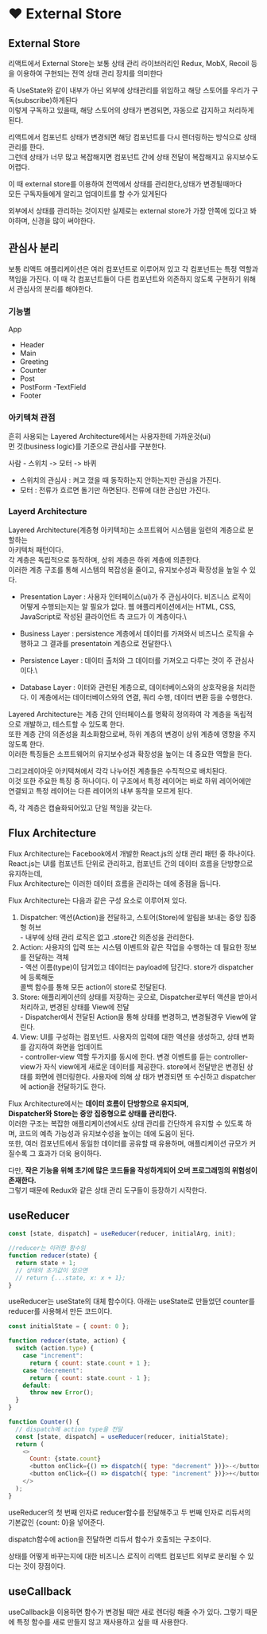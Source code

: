 # ❤ External Store

## External Store

리액트에서 External Store는 보통 상태 관리 라이브러리인 Redux, MobX, Recoil 등을 이용하여 구현되는 전역 상태 관리 장치를 의미한다

즉 UseState와 같이 내부가 아닌 외부에 상태관리를 위임하고 해당 스토어를 우리가 구독(subscribe)하게된다\
이렇게 구독하고 있을때, 해당 스토어의 상태가 변경되면, 자동으로 감지하고 처리하게 된다.

리액트에서 컴포넌트 상태가 변경되면 해당 컴포넌트를 다시 렌더링하는 방식으로 상태 관리를 한다. \
그런데 상태가 너무 많고 복잡해지면 컴포넌트 간에 상태 전달이 복잡해지고 유지보수도 어렵다.&#x20;

이 때 external store를 이용하여 전역에서 상태를 관리한다,상태가 변경될때마다 \
모든 구독자들에게 알리고 업데이트를 할 수가 있게된다

외부에서 상태를 관리하는 것이지만 실제로는 external store가 가장 안쪽에 있다고 봐야하며, 신경을 많이 써야한다.



## 관심사 분리

보통 리액트 애플리케이션은 여러 컴포넌트로 이루어져 있고 각 컴포넌트는 특정 역할과 책임을 가진다. 이 때 각 컴포넌트들이 다른 컴포넌트와 의존하지 않도록 구현하기 위해서 관심사의 분리를 해야한다.

### 기능별

App

* Header
* Main
* Greeting
* Counter
* Post
* PostForm -TextField
* Footer

### 아키텍쳐 관점

흔히 사용되는 Layered Architecture에서는 사용자한테 가까운것(ui)\
먼 것(business logic)를 기준으로 관심사를 구분한다.

사람 - 스위치 -> 모터 -> 바퀴

* 스위치의 관심사 : 켜고 껐을 때 동작하는지 안하는지만 관심을 가진다.
* 모터 : 전류가 흐르면 돌기만 하면된다. 전류에 대한 관심만 가진다.

### Layerd Architecture

Layered Architecture(계층형 아키텍처)는 소프트웨어 시스템을 일련의 계층으로 분할하는 \
아키텍처 패턴이다. \
각 계층은 독립적으로 동작하며, 상위 계층은 하위 계층에 의존한다.\
이러한 계층 구조를 통해 시스템의 복잡성을 줄이고, 유지보수성과 확장성을 높일 수 있다.

* Presentation Layer : 사용자 인터페이스(ui)가 주 관심사이다. 비즈니스 로직이 어떻게 수행되는지는 알 필요가 없다. 웹 애플리케이션에서는 HTML, CSS, JavaScript로 작성된 클라이언트 측 코드가 이 계층이다.\

* Business Layer : persistence 계층에서 데이터를 가져와서 비즈니스 로직을 수행하고 그 결과를 presentatoin 계층으로 전달한다.\

* Persistence Layer : 데이터 출처와 그 데이터를 가져오고 다루는 것이 주 관심사이다.\

* Database Layer : 이터와 관련된 계층으로, 데이터베이스와의 상호작용을 처리한다. 이 계층에서는 데이터베이스와의 연결, 쿼리 수행, 데이터 변환 등을 수행한다.

Layered Architecture는 계층 간의 인터페이스를 명확히 정의하여 각 계층을 독립적으로 개발하고, 테스트할 수 있도록 한다.\
또한 계층 간의 의존성을 최소화함으로써, 하위 계층의 변경이 상위 계층에 영향을 주지 않도록 한다.\
이러한 특징들은 소프트웨어의 유지보수성과 확장성을 높이는 데 중요한 역할을 한다.

그리고레이아웃 아키텍쳐에서 각각 나누어진 계층들은 수직적으로 배치된다. \
이것 또한 주요한 특징 중 하나이다. 이 구조에서 특정 레이어는 바로 하위 레이어에만 연결되고 특정 레이어는 다른 레이어의 내부 동작을 모르게 된다.

즉, 각 계층은 캡슐화되어있고 단일 책임을 갖는다.

## Flux Architecture

Flux Architecture는 Facebook에서 개발한 React.js의 상태 관리 패턴 중 하나이다. \
React.js는 UI를 컴포넌트 단위로 관리하고, 컴포넌트 간의 데이터 흐름을 단방향으로 유지하는데, \
Flux Architecture는 이러한 데이터 흐름을 관리하는 데에 중점을 둡니다.

Flux Architecture는 다음과 같은 구성 요소로 이루어져 있다.

1. Dispatcher: 액션(Action)을 전달하고, 스토어(Store)에 알림을 보내는 중앙 집중형 허브\
   \-  내부에 상태 관리 로직은 없고 .store간 의존성을 관리한다.
2. Action: 사용자의 입력 또는 시스템 이벤트와 같은 작업을 수행하는 데 필요한 정보를 전달하는 객체\
   \- 액션 이름(type)이 담겨있고 데이터는 payload에 담긴다. store가 dispatcher에 등록해둔\
   &#x20;  콜백 함수를 통해 모든 action이 store로 전달된다.
3. Store: 애플리케이션의 상태를 저장하는 곳으로, Dispatcher로부터 액션을 받아서 처리하고, 변경된 상태를 View에 전달\
   \- Dispatcher에서 전달된 Action을 통해 상태를 변경하고, 변경될경우  View에 알린다.
4. View: UI를 구성하는 컴포넌트. 사용자의 입력에 대한 액션을 생성하고, 상태 변화를 감지하여 화면을 업데이트\
   \- controller-view 역할 두가지를 동시에 한다. 변경 이벤트를 듣는 controller-view가 자식 view에게         새로운 데이터를 제공한다. store에서 전달받은 변경된 상태를 화면에 렌더링한다. 사용자에 의해 상   태가 변경되면 또 수신하고 dispatcher에 action을 전달하기도 한다.



Flux Architecture에서는 **데이터 흐름이 단방향으로 유지되며,**\
**Dispatcher와 Store는 중앙 집중형으로 상태를 관리한다.**\
이러한 구조는 복잡한 애플리케이션에서도 상태 관리를 간단하게 유지할 수 있도록 하며, 코드의 예측 가능성과 유지보수성을 높이는 데에 도움이 된다. \
또한, 여러 컴포넌트에서 동일한 데이터를 공유할 때 유용하며, 애플리케이션 규모가 커질수록 그 효과가 더욱 용이하다.

다만, **작은 기능을 위해 초기에 많은 코드들을 작성하게되어 오버 프로그래밍의 위험성이 존재한다.**\
그렇기 때문에 Redux와 같은 상태 관리 도구들이 등장하기 시작한다.

## useReducer

```javascript
const [state, dispatch] = useReducer(reducer, initialArg, init);

//reducer는 이러한 함수임
function reducer(state) {
  return state + 1;
  // 상태의 초기값이 있으면
  // return {...state, x: x + 1};
}
```

useReducer는 useState의 대체 함수이다. 아래는 useState로 만들었던 counter를 reducer를 사용해서 만든 코드이다.

```javascript
const initialState = { count: 0 };

function reducer(state, action) {
  switch (action.type) {
    case "increment":
      return { count: state.count + 1 };
    case "decrement":
      return { count: state.count - 1 };
    default:
      throw new Error();
  }
}

function Counter() {
  // dispatch에 action type을 전달
  const [state, dispatch] = useReducer(reducer, initialState);
  return (
    <>
      Count: {state.count}
      <button onClick={() => dispatch({ type: "decrement" })}>-</button>
      <button onClick={() => dispatch({ type: "increment" })}>+</button>
    </>
  );
}
```

useReducer의 첫 번째 인자로 reducer함수를 전달해주고 두 번째 인자로 리듀서의 기본값인 {count: 0}을 넣어준다.

dispatch함수에 action을 전달하면 리듀서 함수가 호출되는 구조이다.

상태를 어떻게 바꾸는지에 대한 비즈니스 로직이 리액트 컴포넌트 외부로 분리될 수 있다는 것이 장점이다.

## useCallback

useCallback을 이용하면 함수가 변경될 때만 새로 렌더링 해줄 수가 있다. 그렇기 때문에 특정 함수를 새로 만들지 않고 재사용하고 싶을 때 사용한다.



